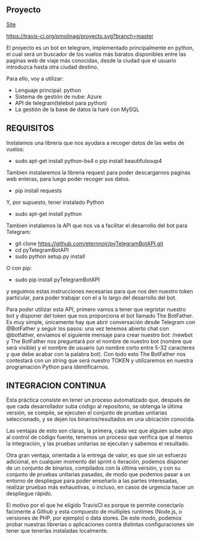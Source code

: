 ## Proyecto

[Site](https://pmolinag.github.io/proyecto/)

https://travis-ci.org/pmolinag/proyecto.svg?branch=master

El proyecto es un bot en telegram, implementado principalmente en python, el cual será un buscador de los vuelos más baratos disponibles entre las paginas web de viaje más conocidas, desde la ciudad que el usuario introduzca hasta otra ciudad destino.

Para ello, voy a utilizar:

- Lenguaje principal: python
- Sistema de gestión de nube: Azure
- API de telegram(telebot para python)
- La gestión de la base de datos la haré con MySQL

## REQUISITOS
Instalamos una libreria que nos ayudara a recoger datos de las webs de vuelos:
- sudo apt-get install python-bs4 o pip install beautifulsoup4

Tambien instalaremos la libreria request para poder descargarnos paginas web enteras, para luego poder recoger sus datos.

- pip install requests

Y, por supuesto, tener instalado Python
- sudo apt-get install python

Tambien instalamos la API que nos va a facilitar el desarrollo del bot para Telegram:

- git clone https://github.com/eternnoir/pyTelegramBotAPI.git
- cd pyTelegramBotAPI
- sudo python setup.py install

O con pip:

- sudo pip install pyTelegramBotAPI

y seguimos estas instrucciones necesarias para que nos den nuestro token particular, para poder trabajar con el a lo largo del desarrollo del bot.

Para poder utilizar esta API, primero vamos a tener que regristar nuestro bot y disponer del token que nos proporciona el bot llamado The BotFather. Es muy simple, únicamente hay que abrir conversación desde Telegram con @BotFather y seguir los pasos: una vez tenemos abierto chat con @botfather, enviamos el siguiente mensaje para crear nuestro bot: /newbot y The BotFather nos preguntará por el nombre de nuestro bot (nombre que será visible) y el nombre de usuario (un nombre corto entre 5-32 caracteres y que debe acabar con la palabra bot).
Con todo esto The BotFather nos contestará con un string que será nuestro TOKEN y utilizaremos en nuestra programación Python para identificarnos.

## INTEGRACION CONTINUA

Esta práctica consiste en tener un proceso automatizado que, después de que cada desarrollador suba código al repositorio, se obtenga la última versión, se compile, se ejecuten el conjunto de pruebas unitarias seleccionado, y se dejen los binarios/resultados en una ubicación conocida.

Las ventajas de esto son claras, la primera, cada vez que alguien sube algo al control de código fuente, tenemos un proceso que verifica que al menos la integración, y las pruebas unitarias se ejecutan y sabemos el resultado.

Otra gran ventaja, orientada a la entrega de valor, es que sin un esfuerzo adicional, en cualquier momento del sprint o iteración, podemos disponer de un conjunto de binarios, compilados con la última versión, y con su conjunto de pruebas unitarias pasadas, de modo que podemos pasar a un entorno de despliegue para poder enseñarlo a las partes interesadas, realizar pruebas más exhaustivas, o incluso, en casos de urgencia hacer un despliegue rápido.

El motivo por el que he eligido TravisCI es porque te permite conectarlo facimente a Github y esta compuesto de multiples runtimes (Node.js, o versiones de PHP, por ejemplo) o data stores. De este modo, podemos probar nuestras librerías o aplicaciones contra distintas configuraciones sin tener que tenerlas instaladas localmente.

